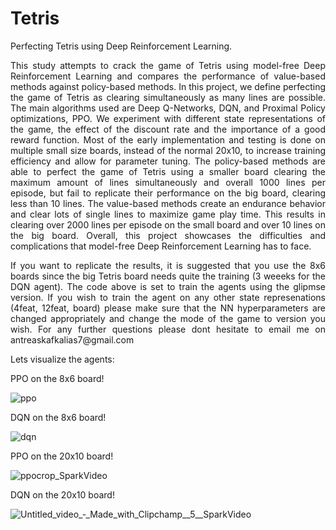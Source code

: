 # Tetris
Perfecting Tetris using Deep Reinforcement Learning.



<p align="justify">This study attempts to crack the game of Tetris using model-free Deep Reinforcement Learning
and compares the performance of value-based methods against policy-based methods. In
this project, we define perfecting the game of Tetris as clearing simultaneously as many lines
are possible. The main algorithms used are Deep Q-Networks, DQN, and Proximal Policy
optimizations, PPO. We experiment with different state representations of the game, the
effect of the discount rate and the importance of a good reward function. Most of the early
implementation and testing is done on multiple small size boards, instead of the normal 20x10,
to increase training efficiency and allow for parameter tuning. The policy-based methods are
able to perfect the game of Tetris using a smaller board clearing the maximum amount of
lines simultaneously and overall 1000 lines per episode, but fail to replicate their performance
on the big board, clearing less than 10 lines. The value-based methods create an endurance
behavior and clear lots of single lines to maximize game play time. This results in clearing
over 2000 lines per episode on the small board and over 10 lines on the big board. Overall,
this project showcases the difficulties and complications that model-free Deep Reinforcement
Learning has to face. 


<p align="justify"> If you want to replicate the results, it is suggested that you use the 8x6 boards since the big Tetris board needs quite the training (3 weeeks for the DQN agent). The code above is set to train the agents using the glipmse version. If you wish to train the agent on any other state represenations (4feat, 12feat, board) please make sure that the NN hyperparameters are changed appropriately and change the mode of the game to version you wish. For any further questions please dont hesitate to email me on antreaskafkalias7@gmail.com  </p>

Lets visualize the agents:

PPO on the 8x6 board!

![ppo](https://user-images.githubusercontent.com/72248364/132142545-f40431ba-c89a-4d6d-ba9c-0d1df024b055.gif)


DQN on the 8x6 board!

![dqn](https://user-images.githubusercontent.com/72248364/132142550-b42f6332-f706-4c90-b1d3-1612bd6a105a.gif)

PPO on the 20x10 board!

![ppocrop_SparkVideo](https://user-images.githubusercontent.com/72248364/132143066-ad9ecfcd-6bd5-41e8-acf7-61102d305c0c.gif)

DQN on the 20x10 board!


![Untitled_video_‐_Made_with_Clipchamp__5__SparkVideo](https://user-images.githubusercontent.com/72248364/133300949-f1a294a6-1025-4916-b11d-9313c4e1b9bb.gif)



